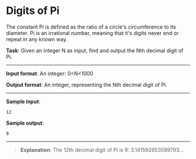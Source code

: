 # Digits of Pi

The constant Pi is defined as the ratio of a circle's circumference to its diameter. Pi is an irrational number, meaning that it's digits never end or repeat in any known way.  
 
**Task**: Given an integer N as input, find and output the Nth decimal digit of Pi. 
 
---

**Input format**: An integer: 0<N<1000 
 
**Output format**: An integer, representing the Nth decimal digit of Pi. 
 
---

**Sample input**: 
```
12 
```
 
**Sample output**: 
```
9
```

---

>**Explanation**: The 12th decimal digit of Pi is 9: 3.141592653589793...